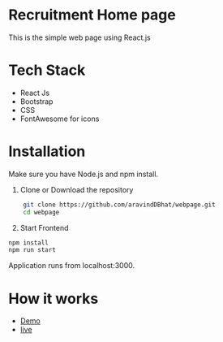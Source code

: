 #  Recruitment Home page

This is the simple web page using React.js

#  Tech Stack

- React Js
- Bootstrap
- CSS
- FontAwesome for icons

# Installation

Make sure you have Node.js and npm install.
1.  Clone or Download the repository

```bash
    git clone https://github.com/aravindDBhat/webpage.git
    cd webpage
```
2. Start Frontend

```bash
npm install
npm run start
```
Application runs from localhost:3000.
# How it works

- [Demo](https://www.loom.com/share/0db7f30263b04d30a6e7de606f752bbb?sid=a5425c87-177b-49a7-8b90-f59eaa0728ff)
- [live](https://webpage-eight-nu.vercel.app/)


